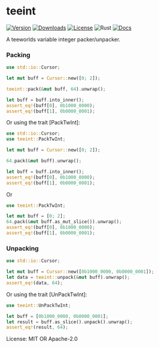 # teeint


[![Version](https://img.shields.io/crates/v/teeint)](https://crates.io/crates/teeint)
[![Downloads](https://img.shields.io/crates/d/teeint)](https://crates.io/crates/teeint)
[![License](https://img.shields.io/crates/l/teeint)](https://crates.io/crates/teeint)
![Rust](https://github.com/edg-l/teeint/workflows/Rust/badge.svg)
[![Docs](https://docs.rs/teeint/badge.svg)](https://docs.rs/teeint)

A teeworlds variable integer packer/unpacker.


### Packing

```rust
use std::io::Cursor;

let mut buff = Cursor::new([0; 2]);

teeint::pack(&mut buff, 64).unwrap();

let buff = buff.into_inner();
assert_eq!(buff[0], 0b1000_0000);
assert_eq!(buff[1], 0b0000_0001);
```

Or using the trait [PackTwInt]:
```rust
use std::io::Cursor;
use teeint::PackTwInt;

let mut buff = Cursor::new([0; 2]);

64.pack(&mut buff).unwrap();

let buff = buff.into_inner();
assert_eq!(buff[0], 0b1000_0000);
assert_eq!(buff[1], 0b0000_0001);
```

Or
```rust
use teeint::PackTwInt;

let mut buff = [0; 2];
64.pack(&mut buff.as_mut_slice()).unwrap();
assert_eq!(buff[0], 0b1000_0000);
assert_eq!(buff[1], 0b0000_0001);
```

### Unpacking
```rust
use std::io::Cursor;

let mut buff = Cursor::new([0b1000_0000, 0b0000_0001]);
let data = teeint::unpack(&mut buff).unwrap();
assert_eq!(data, 64);
```

Or using the trait [UnPackTwInt]:
```rust
use teeint::UnPackTwInt;

let buff = [0b1000_0000, 0b0000_0001];
let result = buff.as_slice().unpack().unwrap();
assert_eq!(result, 64);
```

License: MIT OR Apache-2.0

